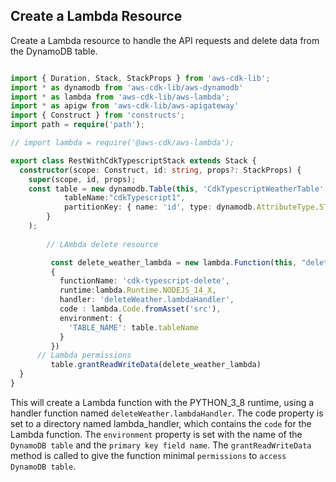 ## Create a Lambda Resource

Create a Lambda resource to handle the API requests and delete data from the DynamoDB table.


```ts

import { Duration, Stack, StackProps } from 'aws-cdk-lib';
import * as dynamodb from 'aws-cdk-lib/aws-dynamodb'
import * as lambda from 'aws-cdk-lib/aws-lambda';
import * as apigw from 'aws-cdk-lib/aws-apigateway'
import { Construct } from 'constructs';
import path = require('path');

// import lambda = require('@aws-cdk/aws-lambda');

export class RestWithCdkTypescriptStack extends Stack {
  constructor(scope: Construct, id: string, props?: StackProps) {
    super(scope, id, props);
    const table = new dynamodb.Table(this, 'CdkTypescriptWeatherTable', {
            tableName:"cdkTypescript1",
            partitionKey: { name: 'id', type: dynamodb.AttributeType.STRING },
        }
    );
        
        // LAmbda delete resource

         const delete_weather_lambda = new lambda.Function(this, "deleteWeatherLambdaFunction",
         {
           functionName: 'cdk-typescript-delete',
           runtime:lambda.Runtime.NODEJS_14_X,
           handler: 'deleteWeather.lambdaHandler',
           code : lambda.Code.fromAsset('src'),
           environment: { 
             'TABLE_NAME': table.tableName
           }
         })
      // Lambda permissions
         table.grantReadWriteData(delete_weather_lambda)  
  }
}
```


This will create a Lambda function with the PYTHON_3_8 runtime, using a handler function named `deleteWeather.lambdaHandler`. The code property is set to a directory named lambda_handler, which contains the `code` for the Lambda function. The `environment` property is set with the name of the `DynamoDB table` and the `primary key field name`. The `grantReadWriteData` method is called to give the function minimal `permissions` to `access DynamoDB table`.